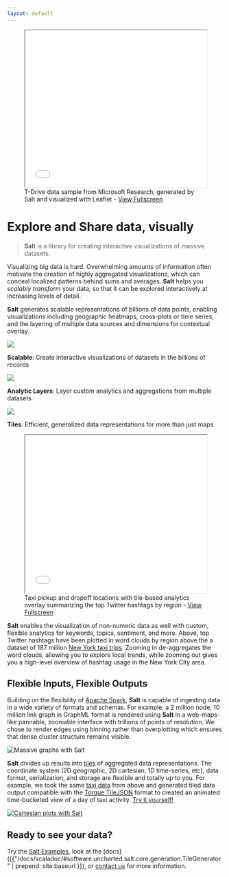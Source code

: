 ```yaml
---
layout: default
---
```


<figure>
	<iframe width="100%" height="365px" src="{{"/demos/tdrive/" | prepend: site.baseurl }}"></iframe>
	<figcaption>T-Drive data sample from Microsoft Research, generated by Salt and visualized with Leaflet - <a href="{{site.url}}{{site.baseurl}}demos/tdrive/" target="\_blank">View Fullscreen</a></figcaption>
</figure>

# Explore and Share data, visually

> **Salt** is a library for creating interactive visualizations of massive datasets.

Visualizing big data is hard. Overwhelming amounts of information often motivate the creation of highly aggregated visualizations, which can conceal localized patterns behind sums and averages. **Salt** helps you *scalably transform* your data, so that it can be explored interactively at increasing levels of detail.

**Salt** generates scalable representations of billions of data points, enabling visualizations including geographic heatmaps, cross-plots or time series, and the layering of multiple data sources and dimensions for contextual overlay.


<div class="row">
  <div class="col-sm-4">
    <img class="img-responsive img-icon center-block" src="{{ "/imgs/gears_2x.png" | prepend: site.baseurl }}">
    <p class="text-center">
      <strong>Scalable</strong>: Create interactive visualizations of datasets in the billions of records
    </p>
  </div>
  <div class="col-sm-4">
    <img class="img-responsive img-icon center-block" src="{{ "/imgs/layers_2x.png" | prepend: site.baseurl }}">
    <p class="text-center">
      <strong>Analytic Layers</strong>: Layer custom analytics and aggregations from multiple datasets
    </p>
  </div>
  <div class="col-sm-4">
    <img class="img-responsive img-icon center-block" src="{{ "/imgs/tiles_2x.png" | prepend: site.baseurl }}">
    <p class="text-center">
      <strong>Tiles</strong>: Efficient, generalized data representations for more than just maps
    </p>
  </div>
</div>

<figure>
  <iframe width="100%" height="368px" src="{{"/demos/taxi-twitter/" | prepend: site.baseurl }}"></iframe>
  <figcaption>Taxi pickup and dropoff locations with tile-based analytics overlay summarizing the top Twitter hashtags by region - <a href="{{site.url}}{{site.baseurl}}demos/taxi-twitter/" target="\_blank">View Fullscreen</a></figcaption>
</figure>


**Salt** enables the visualization of non-numeric data as well with custom, flexible analytics for keywords, topics, sentiment, and more. Above, top Twitter hashtags have been plotted in word clouds by region above the a dataset of 187 million <a href="http://chriswhong.com/open-data/foil_nyc_taxi/">New York taxi trips</a>. Zooming in de-aggregates the word clouds, allowing you to explore local trends, while zooming out gives you a high-level overview of hashtag usage in the New York City area.



## Flexible Inputs, Flexible Outputs

<div class="row">
  <div class="col-sm-6">
    <p>
Building on the flexibility of <a href="http://spark.apache.org/">Apache Spark</a>, <strong>Salt</strong> is capable of ingesting data in a wide variety of formats and schemas. For example, a 2 million node, 10 million link graph in GraphML format is rendered using <strong>Salt</strong> in a web-maps-like pannable, zoomable interface with trillions of points of resolution. We chose to render edges using binning rather than overplotting which ensures that dense cluster structure remains visible.
    </p>
  </div>
  <div class="col-sm-6">
    <img alt="Massive graphs with Salt" src="{{"/imgs/graph_2x.jpg" | prepend: site.baseurl }}">
  </div>
</div>

<div class="row">
  <div class="col-sm-6">
    <p>
<strong>Salt</strong> divides up results into <a href="https://en.wikipedia.org/wiki/Tiled_web_map">tiles</a> of aggregated data representations. The coordinate system (2D geographic, 2D cartesian, 1D time-series, etc), data format, serialization, and storage are flexible and totally up to you. For example, we took the same <a href="http://chriswhong.com/open-data/foil_nyc_taxi/">taxi data</a> from above and generated tiled data output compatible with the <a href="https://github.com/CartoDB/torque">Torque TileJSON</a> format to created an animated time-bucketed view of a day of taxi activity. <a href="https://github.com/unchartedsoftware/salt-examples/tree/master/torque-example">Try it yourself!</a>
    </p>
  </div>
  <div class="col-sm-6">
    <a class="image-overlay" href="{{"/demos/torque" | prepend: site.baseurl }}">
      <img alt="Cartesian plots with Salt" src="{{"/imgs/torque_2x.jpg" | prepend: site.baseurl }}">
      <span class="glyphicon glyphicon-play-circle"></span>
    </a>
  </div>
</div>

## Ready to see your data?

Try the [Salt Examples](https://github.com/unchartedsoftware/salt-examples), look at the [docs]({{"/docs/scaladoc/#software.uncharted.salt.core.generation.TileGenerator" | prepend: site.baseurl }}), or [contact us](mailto:{{site.email}}) for more information.
